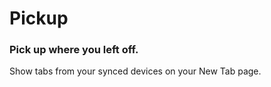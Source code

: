 # Pickup

### Pick up where you left off.

Show tabs from your synced devices on your New Tab page.
